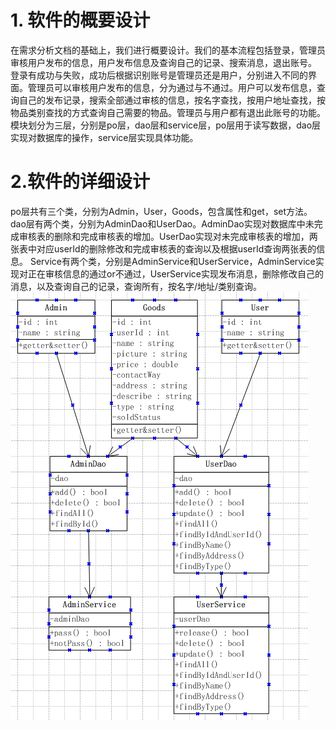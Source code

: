 # 1. 软件的概要设计
在需求分析文档的基础上，我们进行概要设计。我们的基本流程包括登录，管理员审核用户发布的信息，用户发布信息及查询自己的记录、搜索消息，退出账号。
登录有成功与失败，成功后根据识别账号是管理员还是用户，分别进入不同的界面。管理员可以审核用户发布的信息，分为通过与不通过。用户可以发布信息，查询自己的发布记录，搜索全部通过审核的信息，按名字查找，按用户地址查找，按物品类别查找的方式查询自己需要的物品。管理员与用户都有退出此账号的功能。
模块划分为三层，分别是po层，dao层和service层，po层用于读写数据，dao层实现对数据库的操作，service层实现具体功能。

# 2.软件的详细设计
po层共有三个类，分别为Admin，User，Goods，包含属性和get，set方法。
dao层有两个类，分别为AdminDao和UserDao。AdminDao实现对数据库中未完成审核表的删除和完成审核表的增加。UserDao实现对未完成审核表的增加，两张表中对应userId的删除修改和完成审核表的查询以及根据userId查询两张表的信息。
Service有两个类，分别是AdminService和UserService，AdminService实现对正在审核信息的通过or不通过，UserService实现发布消息，删除修改自己的消息，以及查询自己的记录，查询所有，按名字/地址/类别查询。
![Image text](https://github.com/Qin-Hao/SoftwareEngineering/blob/master/document/images/%E8%BD%AF%E4%BB%B6%E8%AE%BE%E8%AE%A1/kuangjia.png)
